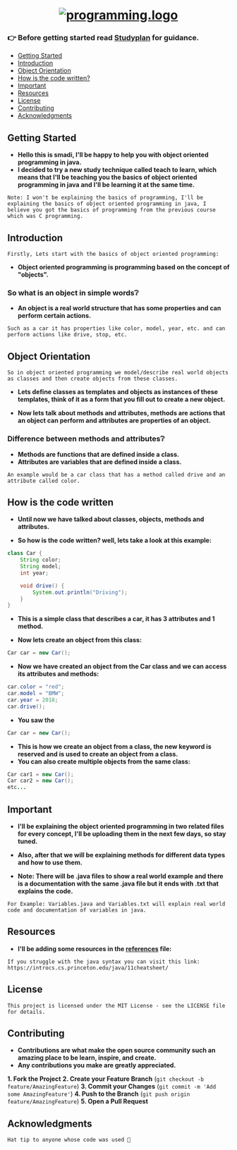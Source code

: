 <h1 align="center">
  <br>
  <a href="https://github.com/smadi0x01/Java0x01"><img src="https://b.top4top.io/p_2626d3n6q1.gif" alt="programming.logo"></a>

### 👉 **Before getting started read [Studyplan](https://github.com/smadi0x01/Java0x01/blob/main/Learn/StudyPlan.txt) for guidance.**

+ [Getting Started ](#Getting-Started)
+ [Introduction](#Introduction)
+ [Object Orientation](#Object-Orientation)
+ [How is the code written?](#How-is-the-code-written)
+ [Important](#Important)
+ [Resources](#Resources)
+ [License](#License)
+ [Contributing](#Contributing)
+ [Acknowledgments](#Acknowledgments)

## Getting Started

- **Hello this is smadi, I'll be happy to help you with object oriented programming in java.**
- **I decided to try a new study technique called teach to learn, which means that I'll be teaching you the basics of object oriented programming in java and I'll be learning it at the same time.**
```
Note: I won't be explaining the basics of programming, I'll be explaining the basics of object oriented programming in java, I believe you got the basics of programming from the previous course which was C programming.
```

## Introduction

```
Firstly, Lets start with the basics of object oriented programming:
```
- **Object oriented programming is programming based on the concept of "objects".**

### So what is an object in simple words❔

- **An object is a real world structure that has some properties and can perform certain actions.**
```
Such as a car it has properties like color, model, year, etc. and can perform actions like drive, stop, etc.
```

## Object Orientation

```
So in object oriented programming we model/describe real world objects as classes and then create objects from these classes.
```
- **Lets define classes as templates and objects as instances of these templates, think of it as a form that you fill out to create a new object.**

- **Now lets talk about methods and attributes, methods are actions that an object can perform and attributes are properties of an object.**

### Difference between methods and attributes❔

- **Methods are functions that are defined inside a class.**
- **Attributes are variables that are defined inside a class.**
```
An example would be a car class that has a method called drive and an attribute called color.
```

## How is the code written

- **Until now we have talked about classes, objects, methods and attributes.**

- **So how is the code written? well, lets take a look at this example:**
```java
class Car {
    String color;
    String model;
    int year;

    void drive() {
        System.out.println("Driving");
    }
}
```
- **This is a simple class that describes a car, it has 3 attributes and 1 method.**

- **Now lets create an object from this class:**
```java
Car car = new Car();
```
- **Now we have created an object from the Car class and we can access its attributes and methods:**
```java
car.color = "red";
car.model = "BMW";
car.year = 2018;
car.drive();
```

- **You saw the**
```java
Car car = new Car();
```
- **This is how we create an object from a class, the new keyword is reserved and is used to create an object from a class.**
- **You can also create multiple objects from the same class:**
```java
Car car1 = new Car();
Car car2 = new Car();
etc...
```

## Important

- **I'll be explaining the object oriented programming in two related files for every concept, I'll be uploading them in the next few days, so stay tuned.**

- **Also, after that we will be explaining methods for different data types and how to use them.**

- **Note: There will be .java files to show a real world example and there is a documentation with the same .java file but it ends with .txt that explains the code.**
```
For Example: Variables.java and Variables.txt will explain real world code and documentation of variables in java.
```

## Resources

- **I'll be adding some resources in the [references](https://github.com/smadi0x01/Java0x01/blob/main/Learn/references.txt) file:**

```
If you struggle with the java syntax you can visit this link: https://introcs.cs.princeton.edu/java/11cheatsheet/
```

## License

```
This project is licensed under the MIT License - see the LICENSE file for details.
```

## Contributing

- **Contributions are what make the open source community such an amazing place to be learn, inspire, and create.**
- **Any contributions you make are greatly appreciated.**

**1. Fork the Project**
**2. Create your Feature Branch** (`git checkout -b feature/AmazingFeature`)
**3. Commit your Changes** (`git commit -m 'Add some AmazingFeature'`)
**4. Push to the Branch** (`git push origin feature/AmazingFeature`)
**5. Open a Pull Request**

## Acknowledgments

```
Hat tip to anyone whose code was used 🎩
```

